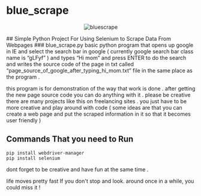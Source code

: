 # blue_scrape
<p align="center">
    <img src="[http://material-bread.org/logo-shadow.svg](https://raw.githubusercontent.com/sinas12/blue_scrape/main/scraper.png)" alt="bluescrape">
</p>
## Simple Python Project For Using Selenium to Scrape Data From Webpages
### blue_scrape.py
basic python program that opens up google in IE and select the search bar in google ( currently google search bar class name is “gLFyf” ) and types “Hi mom” and press ENTER to do the search and writes the source code of the page  in txt called “page_source_of_google_after_typing_hi_mom.txt” file in the same place as the program . 

this program is for demonstration of the way that work is done . after getting the new page source code  you can do anything with it . please be creative there are many projects like this on freelancing sites . you just have to be more creative and play around with code ( some ideas are that you can create a web page and put the scraped information in it so that it becomes user friendly )

## Commands That you need to Run 
```
pip install webdriver-manager
pip install selenium
```
dont forget to be creative and have fun at the same time .

life moves pretty fast If you don't stop and look. around once in a while, you could miss it !


